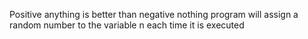 Positive anything is better than negative nothing
program will assign a random number to the variable n each time it is executed
